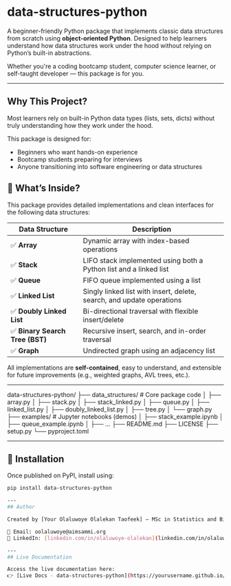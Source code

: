 # data-structures-python

A beginner-friendly Python package that implements classic data structures from scratch using **object-oriented Python**. Designed to help learners understand how data structures work under the hood without relying on Python’s built-in abstractions.

Whether you're a coding bootcamp student, computer science learner, or self-taught developer — this package is for you.

---

## Why This Project?

Most learners rely on built-in Python data types (lists, sets, dicts) without truly understanding how they work under the hood.

This package is designed for:
- Beginners who want hands-on experience
- Bootcamp students preparing for interviews
- Anyone transitioning into software engineering or data structures


## 🧠 What’s Inside?

This package provides detailed implementations and clean interfaces for the following data structures:

| Data Structure       | Description |
|----------------------|-------------|
| ✅ **Array**          | Dynamic array with index-based operations |
| ✅ **Stack**          | LIFO stack implemented using both a Python list and a linked list |
| ✅ **Queue**          | FIFO queue implemented using a list |
| ✅ **Linked List**    | Singly linked list with insert, delete, search, and update operations |
| ✅ **Doubly Linked List** | Bi-directional traversal with flexible insert/delete |
| ✅ **Binary Search Tree (BST)** | Recursive insert, search, and in-order traversal |
| ✅ **Graph**          | Undirected graph using an adjacency list |

All implementations are **self-contained**, easy to understand, and extensible for future improvements (e.g., weighted graphs, AVL trees, etc.).

---

data-structures-python/
├── data_structures/         # Core package code
│   ├── array.py
│   ├── stack.py
│   ├── stack_linked.py
│   ├── queue.py
│   ├── linked_list.py
│   ├── doubly_linked_list.py
│   ├── tree.py
│   └── graph.py
├── examples/                # Jupyter notebooks (demos)
│   ├── stack_example.ipynb
│   ├── queue_example.ipynb
│   ├── ...
├── README.md
├── LICENSE
├── setup.py
└── pyproject.toml

---

## 🚀 Installation

Once published on PyPI, install using:

```bash
pip install data-structures-python

---
## Author

Created by [Your Olaluwoye Olalekan Taofeek] — MSc in Statistics and Big Data.

📧 Email: oolaluwoye@aimsammi.org  
🔗 LinkedIn: [linkedin.com/in/olaluwoye-olalekan](linkedin.com/in/olaluwoye-olalekan-612a92147)

---
## Live Documentation

Access the live documentation here:  
👉 [Live Docs - data-structures-python](https://yourusername.github.io/data-structures-python/)

